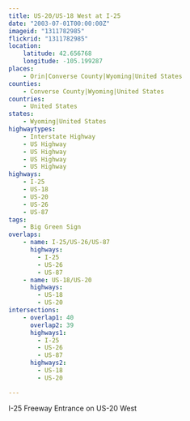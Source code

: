 ```yaml
---
title: US-20/US-18 West at I-25
date: "2003-07-01T00:00:00Z"
imageid: "1311782985"
flickrid: "1311782985"
location:
    latitude: 42.656768
    longitude: -105.199287
places:
    - Orin|Converse County|Wyoming|United States
counties:
    - Converse County|Wyoming|United States
countries:
    - United States
states:
    - Wyoming|United States
highwaytypes:
    - Interstate Highway
    - US Highway
    - US Highway
    - US Highway
    - US Highway
highways:
    - I-25
    - US-18
    - US-20
    - US-26
    - US-87
tags:
    - Big Green Sign
overlaps:
    - name: I-25/US-26/US-87
      highways:
        - I-25
        - US-26
        - US-87
    - name: US-18/US-20
      highways:
        - US-18
        - US-20
intersections:
    - overlap1: 40
      overlap2: 39
      highways1:
        - I-25
        - US-26
        - US-87
      highways2:
        - US-18
        - US-20

---
```

I-25 Freeway Entrance on US-20 West